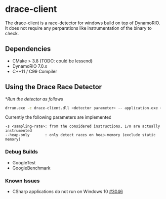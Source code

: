 # drace-client

The drace-client is a race-detector for windows build on top of DynamoRIO.
It does not require any perparations like instrumentation of the binary to check.

## Dependencies

- CMake > 3.8 (TODO: could be lessend)
- DynamoRIO 7.0.x
- C++11 / C99 Compiler

## Using the Drace Race Detector

**Run the detector as follows*

```bash
drrun.exe -c drace-client.dll <detector parameter> -- application.exe <app parameter>
```

Currently the following parameters are implemented

```
-s <sampling-rate>: from the considered instructions, 1/n are actually instrumented
--heap-only       : only detect races on heap-memory (exclude static memory)
```

### Debug Builds

- GoogleTest
- GoogleBenchmark

### Known Issues

- CSharp applications do not run on Windows 10 [#3046](https://github.com/DynamoRIO/dynamorio/issues/3046)
